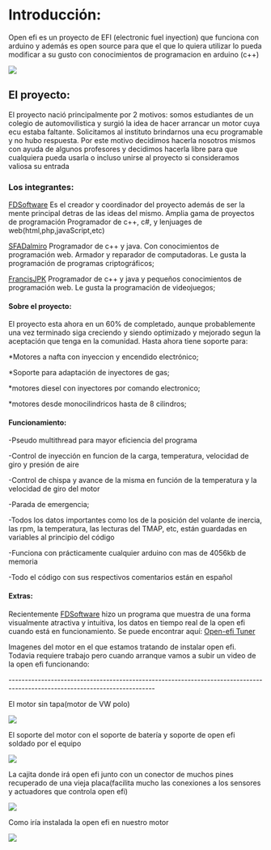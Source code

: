 <h1>Introducción:</h1>
<p >Open efi es un proyecto de EFI (electronic fuel inyection) que funciona con arduino y además es open source para que el que lo quiera utilizar lo pueda modificar a su gusto con conocimientos de programacion en arduino (c++)</p>
<img src="http://i.imgur.com/ucgET5K.jpg">

<h2>El proyecto:</h2>
El proyecto nació principalmente por 2 motivos: 
somos estudiantes de un colegio de automovilistica y surgió la idea de hacer arrancar un motor cuya ecu estaba faltante.
Solicitamos al instituto brindarnos una ecu programable y no hubo respuesta. Por este motivo decidimos hacerla nosotros mismos con ayuda de algunos profesores y decidimos hacerla libre para que cualquiera pueda usarla o incluso unirse al proyecto si consideramos valiosa su entrada

<h3>Los integrantes:</h3>
<p><a href="https://github.com/FDSoftware">FDSoftware</a>
Es el creador y coordinador del proyecto además de ser la mente principal detras de las ideas del mismo. Amplia gama de proyectos de programación
Programador de c++, c#, y lenjuages de web(html,php,javaScript,etc)</p>
<p><a href="https://github.com/SFADalmiro">SFADalmiro</a>
Programador de c++ y java. Con conocimientos de programación web. Armador y reparador de computadoras. Le gusta la programación de programas criptográficos;</p>
<p><a href="https://github.com/FrancisJPK">FrancisJPK</a>
Programador de c++ y java y pequeños conocimientos de programación web. Le gusta la programación de videojuegos;</p>

<h4>Sobre el proyecto:</h4>
El proyecto esta ahora en un 60% de completado, aunque probablemente una vez terminado siga creciendo y siendo optimizado y mejorado segun la aceptación que tenga en la comunidad.
Hasta ahora tiene soporte para:

<p>*Motores a nafta con inyeccion y encendido electrónico;</p>
<p>*Soporte para adaptación de inyectores de gas;</p>
<p>*motores diesel con inyectores por comando electronico;</p>
<p>*motores desde monocilindricos hasta de 8 cilindros;</p>

<h4>Funcionamiento:</h4>
<p>-Pseudo multithread para mayor eficiencia del programa</p>
<p>-Control de inyección en funcion de la carga, temperatura, velocidad de giro y presión de aire</p>
<p>-Control de chispa y avance de la misma en función de la temperatura y la velocidad de giro del motor</p>
<p>-Parada de emergencia;</p>
<p>-Todos los datos importantes como los de la posición del volante de inercia, las rpm, la temperatura, las lecturas del TMAP, etc, están guardadas en variables al principio del código</p>
<p>-Funciona con prácticamente cualquier arduino con mas de 4056kb de memoria</p>
<p>-Todo el código con sus respectivos comentarios están en español</p>

<h4>Extras:</h4>
<p>
Recientemente <a href="https://github.com/FDSoftware">FDSoftware</a> hizo un programa que muestra de una forma visualmente atractiva y intuitiva, los datos en tiempo real de la open efi cuando está en funcionamiento. 
Se puede encontrar aquí: <a href="https://github.com/FDSoftware/OpenEFI-Tuner">Open-efi Tuner</a>
</p>
<p>Imagenes del motor en el que estamos tratando de instalar open efi. Todavia requiere trabajo pero cuando arranque vamos a subir un video de la open efi funcionando:</p>
<p>---------------------------------------------------------------------------------------------------------------------------</p>
<p>El motor sin tapa(motor de VW polo)</p>
<img src="http://i.imgur.com/fnN9Sl0.jpg">
<p>El soporte del motor con el soporte de batería y soporte de open efi soldado por el equipo</p>
<img src="http://i.imgur.com/MoLzxqV.jpg">
<p>La cajita donde irá open efi junto con un conector de muchos pines recuperado de una vieja placa(facilita mucho las conexiones a los sensores y actuadores que controla open efi)</p>
<img src="http://i.imgur.com/oklJsEe.jpg">
<p>Como iría instalada la open efi en nuestro motor</p>
<img src="http://i.imgur.com/S2FYv5k.jpg">
